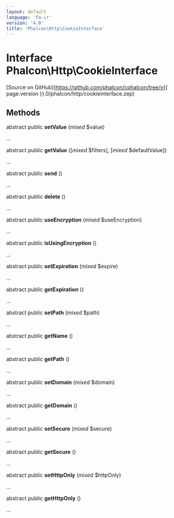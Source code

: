 ```yaml
---
layout: default
language: 'fa-ir'
version: '4.0'
title: 'Phalcon\Http\CookieInterface'
---
```

# Interface **Phalcon\Http\CookieInterface**

[Source on GitHub](https://github.com/phalcon/cphalcon/tree/v{{ page.version }}.0/phalcon/http/cookieinterface.zep)

## Methods

abstract public **setValue** (*mixed* $value)

...

abstract public **getValue** ([*mixed* $filters], [*mixed* $defaultValue])

...

abstract public **send** ()

...

abstract public **delete** ()

...

abstract public **useEncryption** (*mixed* $useEncryption)

...

abstract public **isUsingEncryption** ()

...

abstract public **setExpiration** (*mixed* $expire)

...

abstract public **getExpiration** ()

...

abstract public **setPath** (*mixed* $path)

...

abstract public **getName** ()

...

abstract public **getPath** ()

...

abstract public **setDomain** (*mixed* $domain)

...

abstract public **getDomain** ()

...

abstract public **setSecure** (*mixed* $secure)

...

abstract public **getSecure** ()

...

abstract public **setHttpOnly** (*mixed* $httpOnly)

...

abstract public **getHttpOnly** ()

...